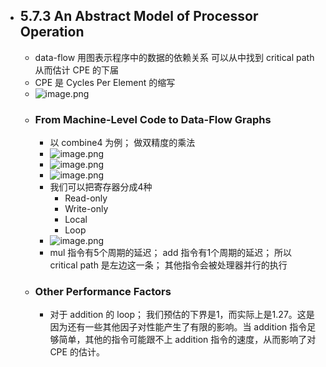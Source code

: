 - ## 5.7.3 An Abstract Model of Processor Operation  
	- data-flow 用图表示程序中的数据的依赖关系 可以从中找到 critical path 从而估计 CPE 的下届  
	- CPE 是 Cycles Per Element 的缩写  
	- ![image.png](../assets/image_1675483980435_0.png)  
	- ### From Machine-Level Code to Data-Flow Graphs  
		- 以 combine4 为例； 做双精度的乘法  
		- ![image.png](../assets/image_1675484104025_0.png)  
		- ![image.png](../assets/image_1675484246588_0.png)  
		- ![image.png](../assets/image_1675484998704_0.png)  
		- 我们可以把寄存器分成4种  
			- Read-only  
			- Write-only  
			- Local  
			- Loop  
		- ![image.png](../assets/image_1675485450496_0.png)  
		- mul 指令有5个周期的延迟； add 指令有1个周期的延迟； 所以 critical path 是左边这一条； 其他指令会被处理器并行的执行  
	- ### Other Performance Factors  
		- 对于 addition 的 loop； 我们预估的下界是1，而实际上是1.27。这是因为还有一些其他因子对性能产生了有限的影响。当 addition 指令足够简单，其他的指令可能跟不上 addition 指令的速度，从而影响了对 CPE 的估计。  